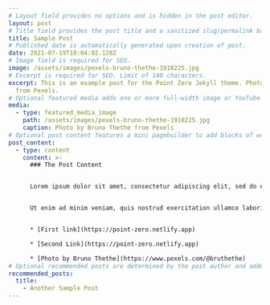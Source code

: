 ```yaml
---
# Layout field provides no options and is hidden in the post editor.
layout: post
# Title field provides the post title and a sanitized slug/permalink based on the title content. !!! Use a descriptive title and then do not change it !!!
title: Sample Post
# Published date is automatically generated upon creation of post.
date: 2021-07-19T18:04:02.128Z
# Image field is required for SEO.
image: /assets/images/pexels-bruno-thethe-1910225.jpg
# Excerpt is required for SEO. Limit of 140 characters.
excerpt: This is an example post for the Point Zero Jekyll theme. Photo by Dids
  from Pexels.
# Optional featured media adds one or more full-width image or YouTube embeds to the top of the post.
media:
  - type: featured_media_image
    path: /assets/images/pexels-bruno-thethe-1910225.jpg
    caption: Photo by Bruno Thethe from Pexels
# Optional post content features a mini pagebuilder to add blocks of written content, images, and YouTube embeds to the post. Recommended at least one instance of WYSIWYG block.
post_content:
  - type: content
    content: >-
      ### The Post Content


      Lorem ipsum dolor sit amet, consectetur adipiscing elit, sed do eiusmod tempor incididunt ut labore et dolore magna aliqua. 


      Ut enim ad minim veniam, quis nostrud exercitation ullamco laboris nisi ut aliquip ex ea commodo consequat. Duis aute irure dolor in reprehenderit in voluptate velit esse cillum dolore eu fugiat nulla pariatur. Excepteur sint occaecat cupidatat non proident, sunt in culpa qui officia deserunt mollit anim id est laborum.


      * [First link](https://point-zero.netlify.app)

      * [Second Link](https://point-zero.netlify.app)

      * [Photo by Bruno Thethe](https://www.pexels.com/@bruthethe)
# Optional recommended posts are determined by the post author and added here. This is good for SEO and internal linking.
recommended_posts:
  title:
    - Another Sample Post
---
```

